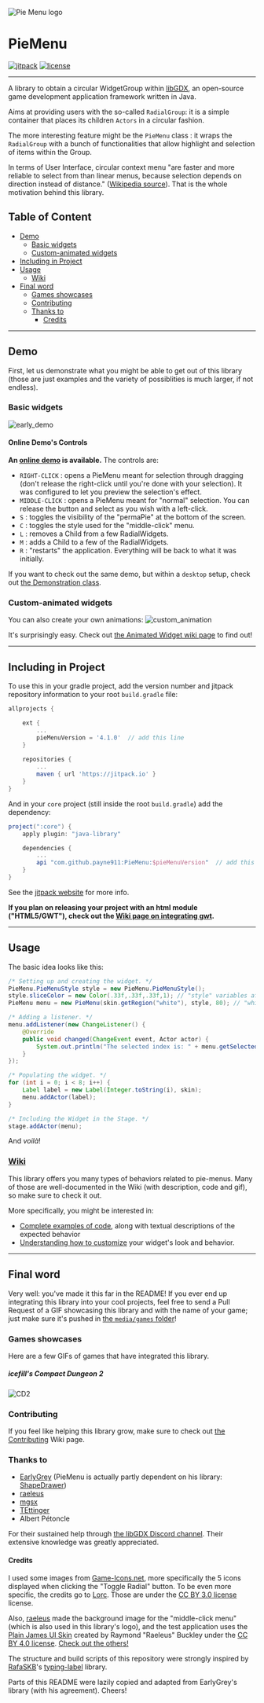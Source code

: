 ![Pie Menu logo](https://raw.githubusercontent.com/payne911/PieMenu/master/pie_menu_logo.png "Logo Title Text 1")

# PieMenu
[![jitpack](https://jitpack.io/v/payne911/PieMenu.svg)](https://jitpack.io/#payne911/PieMenu)
[![license](https://img.shields.io/badge/License-MIT-yellow.svg)](https://github.com/payne911/PieMenu/blob/master/LICENSE)

---

A library to obtain a circular WidgetGroup within [libGDX](https://libgdx.badlogicgames.com/), an open-source game development application framework written in Java.

Aims at providing users with the so-called `RadialGroup`: it is a simple container that places its children `Actors` in a circular fashion.

The more interesting feature might be the `PieMenu` class : it wraps the `RadialGroup` with a bunch of functionalities that allow highlight and selection of items within the Group.

In terms of User Interface, circular context menu "are faster and more reliable to select from than linear menus, because selection depends on direction instead of distance." ([Wikipedia source](https://en.wikipedia.org/wiki/Pie_menu#Comparison_with_other_interaction_techniques)). That is the whole motivation behind this library.

## Table of Content
* [Demo](#demo)
  * [Basic widgets](#basic-widgets)
  * [Custom-animated widgets](#custom-animated-widgets)
* [Including in Project](#including-in-project)
* [Usage](#usage)
  * [Wiki](#wiki)
* [Final word](#final-word)
  * [Games showcases](#games-showcases)
  * [Contributing](#contributing)
  * [Thanks to](#thanks-to)
    * [Credits](#credits)

---

## Demo
First, let us demonstrate what you might be able to get out of this library (those are just examples and the variety of possiblities is much larger, if not endless).

### Basic widgets
![early_demo](https://raw.githubusercontent.com/payne911/PieMenu/master/media/early_demo.gif)

#### Online Demo's Controls
**An [online demo](https://payne911.github.io/PieMenu/) is available.** The controls are:
* ``RIGHT-CLICK`` : opens a PieMenu meant for selection through dragging (don't release the right-click until you're done with your selection). It was configured to let you preview the selection's effect.
* ``MIDDLE-CLICK`` : opens a PieMenu meant for "normal" selection. You can release the button and select as you wish with a left-click.
* ``S`` : toggles the visibility of the "permaPie" at the bottom of the screen.
* ``C`` : toggles the style used for the "middle-click" menu.
* ``L`` : removes a Child from a few RadialWidgets.
* ``M`` : adds a Child to a few of the RadialWidgets.
* ``R`` : "restarts" the application. Everything will be back to what it was initially.

If you want to check out the same demo, but within a `desktop` setup, check out [the Demonstration class](https://github.com/payne911/PieMenu/blob/master/src/test/java/com/payne/games/piemenu/Demonstration.java). 

### Custom-animated widgets
You can also create your own animations:
![custom_animation](https://github.com/payne911/PieMenu/blob/master/media/custom_animation.gif?raw=true)

It's surprisingly easy. Check out [the Animated Widget wiki page](https://github.com/payne911/PieMenu/wiki/Animated-widget/) to find out!

---

## Including in Project
To use this in your gradle project, add the version number and jitpack repository information to your root `build.gradle` file:

```groovy
allprojects {

    ext {
        ...
        pieMenuVersion = '4.1.0'  // add this line
    }
    
    repositories {
        ...
        maven { url 'https://jitpack.io' }
    }
}
```

And  in your `core` project (still inside the root `build.gradle`) add the dependency:

```groovy
project(":core") {
    apply plugin: "java-library"

    dependencies {
        ...
        api "com.github.payne911:PieMenu:$pieMenuVersion"  // add this line
    }
}
```

See the [jitpack website](https://jitpack.io/#payne911/PieMenu) for more info.

**If you plan on releasing your project with an html module ("HTML5/GWT"), check out the [Wiki page on integrating gwt](https://github.com/payne911/PieMenu/wiki/GWT-integration).**

---

## Usage
The basic idea looks like this:

```java
/* Setting up and creating the widget. */
PieMenu.PieMenuStyle style = new PieMenu.PieMenuStyle();
style.sliceColor = new Color(.33f,.33f,.33f,1); // "style" variables affect the way the widget looks
PieMenu menu = new PieMenu(skin.getRegion("white"), style, 80); // "white" would be a 1x1 white pixel

/* Adding a listener. */
menu.addListener(new ChangeListener() {
    @Override
    public void changed(ChangeEvent event, Actor actor) {
        System.out.println("The selected index is: " + menu.getSelectedIndex());
    }
});

/* Populating the widget. */
for (int i = 0; i < 8; i++) {
    Label label = new Label(Integer.toString(i), skin);
    menu.addActor(label);
}

/* Including the Widget in the Stage. */
stage.addActor(menu);
```

And *voilà*!

### [Wiki](https://github.com/payne911/PieMenu/wiki)
This library offers you many types of behaviors related to pie-menus. Many of those are well-documented in the Wiki (with description, code and gif), so make sure to check it out.

More specifically, you might be interested in:
* [Complete examples of code](https://github.com/payne911/PieMenu/wiki/Examples), along with textual descriptions of the expected behavior
* [Understanding how to customize](https://github.com/payne911/PieMenu/wiki/Customizing-the-widget) your widget's look and behavior.

---

## Final word
Very well: you've made it this far in the README! If you ever end up integrating this library into your cool projects, feel free to send a Pull Request of a GIF showcasing this library and with the name of your game; just make sure it's pushed in [the ``media/games`` folder](https://github.com/payne911/PieMenu/tree/master/media/games)!

### Games showcases
Here are a few GIFs of games that have integrated this library.

##### icefill's Compact Dungeon 2
![CD2](https://github.com/payne911/PieMenu/blob/master/media/games/CompactDungeon2_icefill.gif?raw=true)


### Contributing
If you feel like helping this library grow, make sure to check out [the Contributing](https://github.com/payne911/PieMenu/wiki/Contributing) Wiki page.

### Thanks to
* [EarlyGrey](https://github.com/earlygrey) (PieMenu is actually partly dependent on his library: [ShapeDrawer](https://github.com/earlygrey/shapedrawer))
* [raeleus](https://github.com/raeleus)
* [mgsx](https://github.com/mgsx-dev)
* [TEttinger](https://github.com/tommyettinger)
* Albert Pétoncle

For their sustained help through [the libGDX Discord channel](https://discord.gg/6pgDK9F). Their extensive knowledge was greatly appreciated.

#### Credits
I used some images from [Game-Icons.net](https://game-icons.net/), more specifically the 5 icons displayed when clicking the "Toggle Radial" button. To be even more specific, the credits go to [Lorc](http://lorcblog.blogspot.com/). Those are under the [CC BY 3.0 license](https://creativecommons.org/licenses/by/3.0/) license.

Also, [raeleus](https://github.com/raeleus) made the background image for the "middle-click menu" (which is also used in this library's logo), and the test application uses the [Plain James UI Skin](https://github.com/raeleus/Plain-James-UI) created by Raymond "Raeleus" Buckley under the [CC BY 4.0 license](https://creativecommons.org/licenses/by/4.0/). [Check out the others!](https://ray3k.wordpress.com/artwork/)

The structure and build scripts of this repository were strongly inspired by [RafaSKB](https://github.com/rafaskb)'s [typing-label](https://github.com/rafaskb/typing-label) library.

Parts of this README were lazily copied and adapted from EarlyGrey's library (with his agreement). Cheers!
